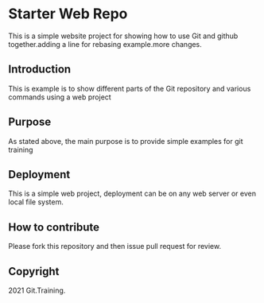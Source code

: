 # Starter Web Repo

This is a simple website project for showing how to use Git and github together.adding a line for rebasing example.more changes.

## Introduction

This is example is to show different parts of the Git repository and various commands using a web project

## Purpose

As stated above, the main purpose is to provide simple examples for git training

## Deployment

This is a simple web project, deployment can be on any web server or even local file system.

## How to contribute
Please fork this repository and then issue pull request for review.
## Copyright

2021 Git.Training.